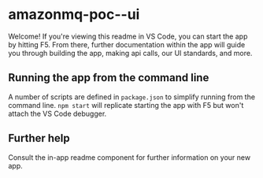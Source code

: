 # amazonmq-poc--ui

Welcome! If you're viewing this readme in VS Code, you can start the app by hitting F5. From there, further documentation within the app will guide you through building the app, making api calls, our UI standards, and more.

## Running the app from the command line

A number of scripts are defined in `package.json` to simplify running from the command line. `npm start` will replicate starting the app with F5 but won't attach the VS Code debugger.

## Further help

Consult the in-app readme component for further information on your new app.